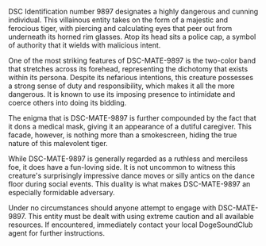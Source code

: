 DSC Identification number 9897 designates a highly dangerous and cunning individual. This villainous entity takes on the form of a majestic and ferocious tiger, with piercing and calculating eyes that peer out from underneath its horned rim glasses. Atop its head sits a police cap, a symbol of authority that it wields with malicious intent.

One of the most striking features of DSC-MATE-9897 is the two-color band that stretches across its forehead, representing the dichotomy that exists within its persona. Despite its nefarious intentions, this creature possesses a strong sense of duty and responsibility, which makes it all the more dangerous. It is known to use its imposing presence to intimidate and coerce others into doing its bidding.

The enigma that is DSC-MATE-9897 is further compounded by the fact that it dons a medical mask, giving it an appearance of a dutiful caregiver. This facade, however, is nothing more than a smokescreen, hiding the true nature of this malevolent tiger.

While DSC-MATE-9897 is generally regarded as a ruthless and merciless foe, it does have a fun-loving side. It is not uncommon to witness this creature's surprisingly impressive dance moves or silly antics on the dance floor during social events. This duality is what makes DSC-MATE-9897 an especially formidable adversary.

Under no circumstances should anyone attempt to engage with DSC-MATE-9897. This entity must be dealt with using extreme caution and all available resources. If encountered, immediately contact your local DogeSoundClub agent for further instructions.